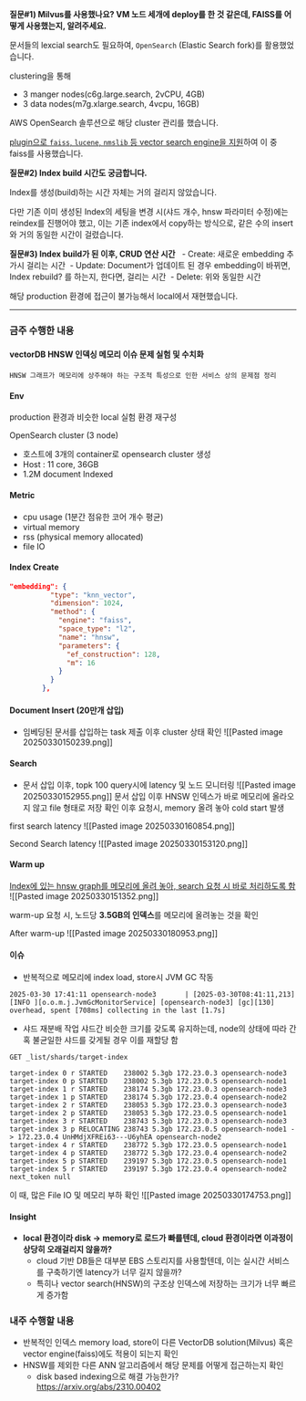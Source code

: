 **질문#1) Milvus를 사용했나요? VM 노드 세개에 deploy를 한 것 같은데, FAISS를 어떻게 사용했는지, 알려주세요.**

문서들의 lexcial search도 필요하여, `OpenSearch` (Elastic Search fork)를 활용했었습니다. 

clustering을 통해 
- 3 manger nodes(c6g.large.search, 2vCPU, 4GB)
- 3 data nodes(m7g.xlarge.search, 4vcpu, 16GB) 

AWS OpenSearch 솔루션으로 해당 cluster 관리를 했습니다.

[plugin으로 `faiss`, `lucene`, `nmslib` 등 vector search engine을 지원](https://opensearch.org/docs/latest/field-types/supported-field-types/knn-methods-engines/)하여 이 중 faiss를 사용했습니다.


**질문#2) Index build 시간도 궁금합니다.** 

Index를 생성(build)하는 시간 자체는 거의 걸리지 않았습니다.

다만 기존 이미 생성된 Index의 세팅을 변경 시(샤드 개수, hnsw 파라미터 수정)에는 reindex를 진행어야 했고, 이는 기존 index에서 copy하는 방식으로, 같은 수의 insert와 거의 동일한 시간이 걸렸습니다. 

**질문#3) Index build가 된 이후, CRUD 연산 시간** 
 - Create: 새로운 embedding 추가시 걸리는 시간
 - Update: Document가 업데이트 된 경우 embedding이 바뀌면, Index rebuild? 를 하는지, 한다면, 걸리는 시간
 - Delete: 위와 동일한 시간

해당 production 환경에 접근이 불가능해서 local에서 재현했습니다.

--- 
### 금주 수행한 내용

#### vectorDB HNSW 인덱싱 메모리 이슈 문제 실험 및 수치화

`HNSW 그래프가 메모리에 상주해야 하는 구조적 특성으로 인한 서비스 상의 문제점 정리`

#### Env
production 환경과 비슷한 local 실험 환경 재구성

OpenSearch cluster (3 node)
- 호스트에 3개의 container로 opensearch cluster 생성
- Host : 11 core, 36GB
- 1.2M document Indexed

#### Metric
- cpu usage (1분간 점유한 코어 개수 평균)
- virtual memory 
- rss (physical memory allocated)
- file IO

#### Index Create
```json
"embedding": {
          "type": "knn_vector",
          "dimension": 1024,
          "method": {
            "engine": "faiss",
            "space_type": "l2",
            "name": "hnsw",
            "parameters": {
              "ef_construction": 128,
              "m": 16
            }
          }
        },
```

#### Document Insert (20만개 삽입)
- 임베딩된 문서를 삽입하는 task 제출 이후 cluster 상태 확인
![[Pasted image 20250330150239.png]]

#### Search
- 문서 삽입 이후, topk 100 query시에 latency 및 노드 모니터링
![[Pasted image 20250330152955.png]]
문서 삽입 이후 HNSW 인덱스가 바로 메모리에 올라오지 않고 file 형태로 저장 확인
이후 요청시, memory 올려 놓아 cold start 발생

first search latency
![[Pasted image 20250330160854.png]]


Second Search latency
![[Pasted image 20250330153120.png]]


#### Warm up
[Index에 있는 hnsw graph를 메모리에 올려 놓아, search 요청 시 바로 처리하도록 함](https://opensearch.org/docs/latest/vector-search/api/#warmup-operation)
![[Pasted image 20250330151352.png]]

warm-up 요청 시, 노드당 **3.5GB의 인덱스**를 메모리에 올려놓는 것을 확인


After warm-up
![[Pasted image 20250330180953.png]]

#### 이슈
- 반복적으로 메모리에 index load, store시 JVM GC 작동
```
2025-03-30 17:41:11 opensearch-node3       | [2025-03-30T08:41:11,213][INFO ][o.o.m.j.JvmGcMonitorService] [opensearch-node3] [gc][130] overhead, spent [708ms] collecting in the last [1.7s]
```


- 샤드 재분배 작업
샤드간 비슷한 크기를 갖도록 유지하는데, node의 상태에 따라 간혹 불균일한 샤드를 갖게될 경우 이를 재할당 함

```
GET _list/shards/target-index

target-index 0 r STARTED    238002 5.3gb 172.23.0.3 opensearch-node3
target-index 0 p STARTED    238002 5.3gb 172.23.0.5 opensearch-node1
target-index 1 r STARTED    238174 5.3gb 172.23.0.3 opensearch-node3
target-index 1 p STARTED    238174 5.3gb 172.23.0.4 opensearch-node2
target-index 2 r STARTED    238053 5.3gb 172.23.0.3 opensearch-node3
target-index 2 p STARTED    238053 5.3gb 172.23.0.5 opensearch-node1
target-index 3 r STARTED    238743 5.3gb 172.23.0.3 opensearch-node3
target-index 3 p RELOCATING 238743 5.3gb 172.23.0.5 opensearch-node1 -> 172.23.0.4 UnHMdjXFREi63---U6yhEA opensearch-node2
target-index 4 r STARTED    238772 5.3gb 172.23.0.5 opensearch-node1
target-index 4 p STARTED    238772 5.3gb 172.23.0.4 opensearch-node2
target-index 5 p STARTED    239197 5.3gb 172.23.0.5 opensearch-node1
target-index 5 r STARTED    239197 5.3gb 172.23.0.4 opensearch-node2
next_token null
```

이 때, 많은 File IO 및 메모리 부하 확인
![[Pasted image 20250330174753.png]]

#### **Insight**
- **local 환경이라 disk -> memory로 로드가 빠를텐데, cloud 환경이라면 이과정이 상당히 오래걸리지 않을까?**
	- cloud 기반 DB들은 대부분 EBS 스토리지를 사용할텐데, 이는 실시간 서비스를 구축하기엔 latency가 너무 길지 않을까?
	- 특히나 vector search(HNSW)의 구조상 인덱스에 저장하는 크기가 너무 빠르게 증가함

### 내주 수행할 내용
- 반복적인 인덱스 memory load, store이 다른 VectorDB solution(Milvus) 혹은 vector engine(faiss)에도 적용이 되는지 확인
- HNSW를 제외한 다른 ANN 알고리즘에서 해당 문제를 어떻게 접근하는지 확인
	- disk based indexing으로 해결 가능한가? https://arxiv.org/abs/2310.00402